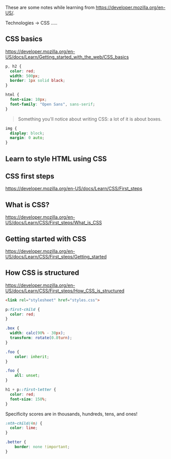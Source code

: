 These are some notes while learning from https://developer.mozilla.org/en-US/.

Technologies -> CSS .....

## CSS basics

https://developer.mozilla.org/en-US/docs/Learn/Getting_started_with_the_web/CSS_basics

```css
p, h2 {
  color: red;
  width: 500px;
  border: 1px solid black;
}
```

```css
html {
  font-size: 10px;
  font-family: "Open Sans", sans-serif;
}
```

> Something you'll notice about writing CSS: a lot of it is about boxes.

```css
img {
  display: block;
  margin: 0 auto;
}
```

## Learn to style HTML using CSS

## CSS first steps

https://developer.mozilla.org/en-US/docs/Learn/CSS/First_steps

## What is CSS?

https://developer.mozilla.org/en-US/docs/Learn/CSS/First_steps/What_is_CSS

## Getting started with CSS

https://developer.mozilla.org/en-US/docs/Learn/CSS/First_steps/Getting_started

## How CSS is structured

https://developer.mozilla.org/en-US/docs/Learn/CSS/First_steps/How_CSS_is_structured

```html
<link rel="stylesheet" href="styles.css">
```

```css
p:first-child {
  color: red;
}
```

```css
.box {
  width: calc(90% - 30px);
  transform: rotate(0.8turn);
}
```

```css
.foo {
    color: inherit;
}
```

```css
.foo {
    all: unset;
}
```

```css
h1 + p::first-letter {
  color: red;
  font-size: 150%;
}
```

Specificity scores are in thousands, hundreds, tens, and ones!

```css
:nth-child(4n) {
  color: lime;
}
```

```css
.better {
    border: none !important;
}
```

